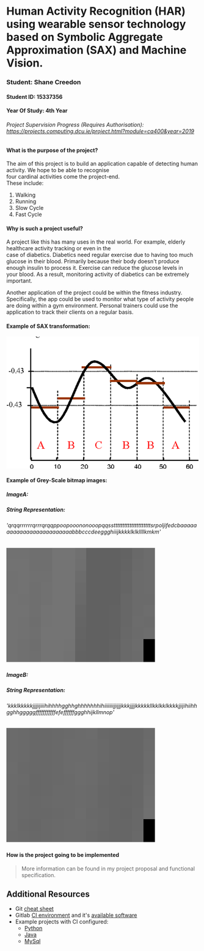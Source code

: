 # Human Activity Recognition (HAR) using wearable sensor technology based on Symbolic Aggregate Approximation (SAX) and Machine Vision.

### Student: Shane Creedon
#### Student ID: 15337356
#### Year Of Study: 4th Year
###### Project Supervision Progress (Requires Authorisation): https://projects.computing.dcu.ie/project.html?module=ca400&year=2019

#### What is the purpose of the project?
The aim of this project is to build an application capable of detecting human activity. We hope to be able to recognise  
four cardinal activities come the project-end.  
These include:  
1. Walking
2. Running
3. Slow Cycle
4. Fast Cycle 

#### Why is such a project useful?
A project like this has many uses in the real world. For example, elderly healthcare activity tracking or even in the  
case of diabetics. Diabetics need regular exercise due to having too much glucose in their blood. 
Primarily because their body doesn't produce enough insulin to process it. Exercise can reduce the glucose levels in  
your blood. As a result, monitoring activity of diabetics can be extremely important.  

Another application of the project could be within the fitness industry. Specifically, the app could be used to monitor 
what type of activity people are doing within a gym environment. Personal trainers could use the application to 
track their clients on a regular basis.

#### Example of SAX transformation:
![Sax information](src/resources/data-visualisations/WhatIsSAX.png)

#### Example of Grey-Scale bitmap images:
##### ImageA:
##### String Representation:  
###### 'qrqqrrrrrrqrrrqrqqppoopooononooopqqsstttttttttttttttttttttsrpoljifedcbaaaaaaaaaaaaaaaaaaaaaaaaabbbcccdeeggghiiijkkkklklkllllkmkm'  

![Bitmap #1 information](src/resources/data-visualisations/bitmap_1.png)

##### ImageB:
##### String Representation:  
###### 'kkklkkkkkjjjjijiiihihhhhgghhghhhhhhhihiiiiiiijjijjjkkkjjjjkkkkkllkklkklkkkkjjijihiihhgghhgggggfffffffffffefeffffffggghhijkllmnop'  

![Bitmap #2 information](src/resources/data-visualisations/bitmap_2.png)  

#### How is the project going to be implemented

> More information can be found in my project proposal and functional specification.  

## Additional Resources

- Git [cheat sheet](https://gitlab.computing.dcu.ie/sblott/local-gitlab-documentation/blob/master/cheat-sheet.md)
- Gitlab [CI environment](https://gitlab.computing.dcu.ie/sblott/docker-ci-environment) and it's [available software](https://gitlab.computing.dcu.ie/sblott/docker-ci-environment/blob/master/Dockerfile)
- Example projects with CI configured:
   * [Python](https://gitlab.computing.dcu.ie/sblott/test-project-python)
   * [Java](https://gitlab.computing.dcu.ie/sblott/test-project-java)
   * [MySql](https://gitlab.computing.dcu.ie/sblott/test-project-mysql)
